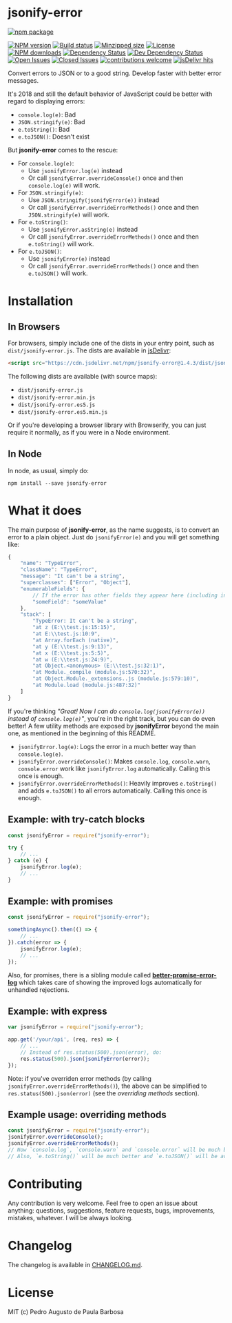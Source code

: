 jsonify-error
=============

[![npm package](https://nodei.co/npm/jsonify-error.png?downloads=true&downloadRank=true&stars=true)](https://nodei.co/npm/jsonify-error/)

[![NPM version][npm-version-badge]][npm-url]
[![Build status][build-status-badge]][travis-url]
[![Minzipped size][minzipped-size-badge]][bundlephobia-url]
[![License][license-badge]][license-url]
[![NPM downloads][npm-downloads-badge]][npm-url]
[![Dependency Status][dependency-status-badge]](https://david-dm.org/papb/jsonify-error)
[![Dev Dependency Status][dev-dependency-status-badge]](https://david-dm.org/papb/jsonify-error)
[![Open Issues][open-issues-badge]](https://github.com/papb/jsonify-error/issues)
[![Closed Issues][closed-issues-badge]](https://github.com/papb/jsonify-error/issues?q=is%3Aissue+is%3Aclosed)
[![contributions welcome][contrib-welcome-badge]](https://github.com/papb/jsonify-error/issues)
[![jsDelivr hits][jsdelivr-badge]](https://www.jsdelivr.com/package/npm/jsonify-error)

Convert errors to JSON or to a good string. Develop faster with better error messages.

It's 2018 and still the default behavior of JavaScript could be better with regard to displaying errors:

* `console.log(e)`: Bad
* `JSON.stringify(e)`: Bad
* `e.toString()`: Bad
* `e.toJSON()`: Doesn't exist

But **jsonify-error** comes to the rescue:

* For `console.log(e)`:
    * Use `jsonifyError.log(e)` instead
    * Or call `jsonifyError.overrideConsole()` once and then `console.log(e)` will work.
* For `JSON.stringify(e)`:
    * Use `JSON.stringify(jsonifyError(e))` instead
    * Or call `jsonifyError.overrideErrorMethods()` once and then `JSON.stringify(e)` will work.
* For `e.toString()`:
    * Use `jsonifyError.asString(e)` instead
    * Or call `jsonifyError.overrideErrorMethods()` once and then `e.toString()` will work.
* For `e.toJSON()`:
    * Use `jsonifyError(e)` instead
    * Or call `jsonifyError.overrideErrorMethods()` once and then `e.toJSON()` will work.

# Installation

## In Browsers

For browsers, simply include one of the dists in your entry point, such as `dist/jsonify-error.js`. The dists are available in [jsDelivr](https://cdn.jsdelivr.net/npm/jsonify-error/):

```html
<script src="https://cdn.jsdelivr.net/npm/jsonify-error@1.4.3/dist/jsonify-error.min.js" integrity="sha384-LMhRr720pxeJYAdoD1KzPKuIISdSOxXtm03dhjkQzUqkCpyxEbSkeVEsEpfgU9ss" crossorigin="anonymous"></script>
```

The following dists are available (with source maps):

* `dist/jsonify-error.js`
* `dist/jsonify-error.min.js`
* `dist/jsonify-error.es5.js`
* `dist/jsonify-error.es5.min.js`

Or if you're developing a browser library with Browserify, you can just require it normally, as if you were in a Node environment.

## In Node

In node, as usual, simply do:

```
npm install --save jsonify-error
```

# What it does

The main purpose of **jsonify-error**, as the name suggests, is to convert an error to a plain object. Just do `jsonifyError(e)` and you will get something like:

```javascript
{
    "name": "TypeError",
    "className": "TypeError",
    "message": "It can't be a string",
    "superclasses": ["Error", "Object"],
    "enumerableFields": {
        // If the error has other fields they appear here (including in the prototype chain):
        "someField": "someValue"
    },
    "stack": [
        "TypeError: It can't be a string", 
        "at z (E:\\test.js:15:15)", 
        "at E:\\test.js:10:9", 
        "at Array.forEach (native)", 
        "at y (E:\\test.js:9:13)", 
        "at x (E:\\test.js:5:5)", 
        "at w (E:\\test.js:24:9)", 
        "at Object.<anonymous> (E:\\test.js:32:1)", 
        "at Module._compile (module.js:570:32)", 
        "at Object.Module._extensions..js (module.js:579:10)", 
        "at Module.load (module.js:487:32)"
    ]
}
```

If you're thinking *"Great! Now I can do `console.log(jsonifyError(e))` instead of `console.log(e)`"*, you're in the right track, but you can do even better!
A few utility methods are exposed by **jsonifyError** beyond the main one, as mentioned in the beginning of this README. 

* `jsonifyError.log(e)`: Logs the error in a much better way than `console.log(e)`.
* `jsonifyError.overrideConsole()`: Makes `console.log`, `console.warn`, `console.error` work like `jsonifyError.log` automatically. Calling this once is enough.
* `jsonifyError.overrideErrorMethods()`: Heavily improves `e.toString()` and adds `e.toJSON()` to all errors automatically. Calling this once is enough.

## Example: with try-catch blocks

```javascript
const jsonifyError = require("jsonify-error");

try {
    // ...
} catch (e) {
    jsonifyError.log(e);
    // ...
}
```

## Example: with promises

```javascript
const jsonifyError = require("jsonify-error");

somethingAsync().then(() => {
    // ...
}).catch(error => {
    jsonifyError.log(e);
    // ...
});
```

Also, for promises, there is a sibling module called **[better-promise-error-log][better-promise-error-log]** which takes care of showing the improved logs automatically for unhandled rejections.

## Example: with express

```javascript
var jsonifyError = require("jsonify-error");

app.get('/your/api', (req, res) => {
    // ...
    // Instead of res.status(500).json(error), do:
    res.status(500).json(jsonifyError(error));
});
```

Note: if you've overriden error methods (by calling `jsonifyError.overrideErrorMethods()`), the above can be simplified to `res.status(500).json(error)` (see the *overriding methods* section).

## Example usage: overriding methods

```javascript
const jsonifyError = require("jsonify-error");
jsonifyError.overrideConsole();
jsonifyError.overrideErrorMethods();
// Now `console.log`, `console.warn` and `console.error` will be much better.
// Also, `e.toString()` will be much better and `e.toJSON()` will be available.
```

# Contributing

Any contribution is very welcome. Feel free to open an issue about anything: questions, suggestions, feature requests, bugs, improvements, mistakes, whatever. I will be always looking.

# Changelog

The changelog is available in [CHANGELOG.md](CHANGELOG.md).

# License

MIT (c) Pedro Augusto de Paula Barbosa

[npm-url]: https://npmjs.org/package/jsonify-error
[npm-version-badge]: https://badgen.net/npm/v/jsonify-error
[build-status-badge]: https://badgen.net/travis/papb/papb-js-snippets
[minzipped-size-badge]: https://badgen.net/bundlephobia/minzip/jsonify-error
[dependency-status-badge]: https://badgen.net/david/dep/papb/jsonify-error
[dev-dependency-status-badge]: https://badgen.net/david/dev/papb/jsonify-error
[npm-downloads-badge]: https://badgen.net/npm/dt/jsonify-error
[open-issues-badge]: https://badgen.net/github/open-issues/papb/jsonify-error
[closed-issues-badge]: https://badgen.net/github/closed-issues/papb/jsonify-error
[contrib-welcome-badge]: https://badgen.net/badge/contributions/welcome/green
[license-badge]: https://badgen.net/npm/license/jsonify-error
[jsdelivr-badge]: https://data.jsdelivr.com/v1/package/npm/jsonify-error/badge?style=rounded

[license-url]: LICENSE
[travis-url]: https://travis-ci.com/papb/jsonify-error
[bundlephobia-url]: https://bundlephobia.com/result?p=jsonify-error
[better-promise-error-log]: https://npmjs.org/package/better-promise-error-log